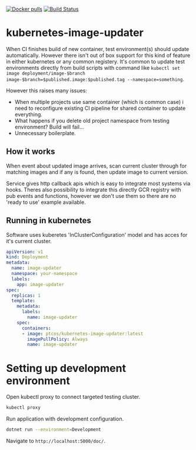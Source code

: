 [![Docker pulls](https://img.shields.io/docker/pulls/ptcos/kubernetes-image-updater.svg)](https://hub.docker.com/r/ptcos/kubernetes-image-updater/)
[![Build Status](https://jenkins.protacon.cloud/buildStatus/icon?job=www.github.com/kubernetes-image-updater/master)](https://jenkins.protacon.cloud/job/www.github.com/job/kubernetes-image-updater/job/master/)

# kubernetes-image-updater

When CI finishes build of new container, test environment(s) should update automatically.
However there isn't out of box support for this kind of feature in either kubernetes or
any common registery. It's common to update test environments directly from build scripts
with command like `kubectl set image deployment/image-$branch image-$branch=$published.image:$published.tag --namespace=something`.

However this raises many issues:

- When multiple projects use same container (which is common case) i
  need to reconfigure existing CI pipeline for shared container to update everything.
- What happens if you delete old project namespace from testing environment? Build will fail...
- Unnecessary boilerplate.

## How it works

When event about updated image arrives, scan current cluster through for
matching images and if any is found, then update image to current version.

Service gives http callback apis which is easy to integrate most systems
via hooks. Theres also possibility to integrate this directly GCR registry
with pub events and functions, however we don't use them so there are no
'ready to use' example available.

## Running in kubernetes

Software uses kuberetes 'InClusterConfiguration' model and has acces for it's
current cluster.

```yaml
apiVersion: v1
kind: Deployment
metadata:
  name: image-updater
  namespace: your-namespace
  labels:
    app: image-updater
spec:
  replicas: 1
  template:
    metadata:
      labels:
        name: image-updater
    spec:
      containers:
      - image: ptcos/kubernetes-image-updater:latest
        imagePullPolicy: Always
        name: image-updater
```

# Setting up development environment

Open kubectl proxy to connect targeted testing cluster.

```bash
kubectl proxy

```

Run application with development configuration.

```bash
dotnet run --environment=Development
```

Navigate to `http://localhost:5000/doc/`.
